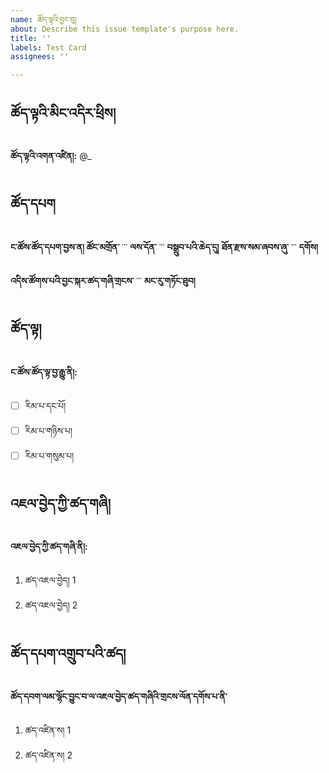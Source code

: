 ```yaml
---
name: ཚོད་ལྟའི་བྱང་བུ།
about: Describe this issue template's purpose here.
title: ''
labels: Test Card
assignees: ''

---
```


## ཚོད་ལྟའི་མིང་འདིར་ཕྲིས།
**ཚོད་ལྟའི་འགན་འཛིན།:** @_

## ཚོད་དཔག
**ང་ཚོས་ཚོད་དཔག་བྱས་ན། ཚོང་མགྲོན་** ་་་
**ལས་དོན་** ་་་ **བསྒྲུབ་པའི་ཆེད་དུ།**
**ཐོན་རྫས་སམ་ཞབས་ཞུ་** ་་་ **དགོས།**

**འདིས་ཚོགས་པའི་བྱང་སྐར་ཚད་གཞི་གྲངས་** ་་་ **མང་རུ་གཏོང་ཐུབ།**

## ཚོད་ལྟ།
**ང་ཚོས་ཚོད་ལྟ་བྱ་རྒྱུ་ནི།:**
- [ ] རིམ་པ་དང་པོ།
- [ ] རིམ་པ་གཉིས་པ།
- [ ] རིམ་པ་གསུམ་པ།

## འཇལ་བྱེད་ཀྱི་ཚད་གཞི།
**འཇལ་བྱེད་ཀྱི་ཚད་གཞི་ནི།:**
1. ཚད་འཇལ་བྱེད། 1
2. ཚད་འཇལ་བྱེད། 2

## ཚོད་དཔག་འགྲུབ་པའི་ཚད།
**ཚོད་དབག་ལམ་ལྷོང་བྱུང་བ་ལ་འཇལ་བྱེད་ཚད་གཞིའི་གྲངས་ལོན་དགོས་པ་ནི་** 
1. ཚད་འཛིན་ས། 1
2. ཚད་འཛིན་ས། 2
   
